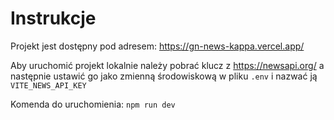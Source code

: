# Instrukcje

Projekt jest dostępny pod adresem: https://gn-news-kappa.vercel.app/

Aby uruchomić projekt lokalnie należy pobrać klucz z https://newsapi.org/ a następnie ustawić go jako zmienną środowiskową w pliku `.env` i nazwać ją `VITE_NEWS_API_KEY`

Komenda do uruchomienia: `npm run dev`
